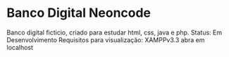 # Banco Digital Neoncode
 Banco digital ficticio, criado para estudar html, css, java e php. 
 Status: Em Desenvolvimento
 Requisitos para visualização: XAMPPv3.3 abra em localhost
